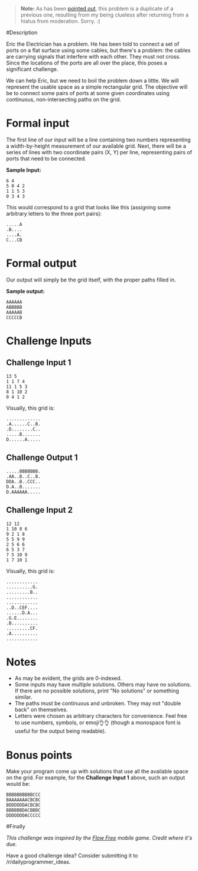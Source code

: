 > **Note:** As has been [pointed out](https://www.reddit.com/r/dailyprogrammer/comments/5cetzo/20161111_challenge_291_hard_spaghetti_wiring/d9wd9h1/), this problem is a duplicate of a previous one, resulting from my being clueless after returning from a hiatus from moderation. Sorry. :(

#Description

Eric the Electrician has a problem. He has been told to connect a set of ports on a flat surface using some cables, but there's a problem: the cables are carrying signals that interfere with each other. They must not cross. Since the locations of the ports are all over the place, this poses a significant challenge.

We can help Eric, but we need to boil the problem down a little. We will represent the usable space as a simple rectangular grid. The objective will be to connect some pairs of ports at some given coordinates using continuous, non-intersecting paths on the grid.

# Formal input

The first line of our input will be a line containing two numbers representing a width-by-height measurement of our available grid. Next, there will be a series of lines with two coordinate pairs (X, Y) per line, representing pairs of ports that need to be connected.

**Sample Input:**

    6 4
    5 0 4 2
    1 1 5 3
    0 3 4 3

This would correspond to a grid that looks like this (assigning some arbitrary letters to the three port pairs):

    .....A
    .B....
    ....A.
    C...CB


# Formal output

Our output will simply be the grid itself, with the proper paths filled in.

**Sample output:**

    AAAAAA
    ABBBBB
    AAAAAB
    CCCCCB

# Challenge Inputs

## Challenge Input 1
    
    13 5
    1 1 7 4
    11 1 5 3
    8 1 10 2
    0 4 1 2

Visually, this grid is:

    .............
    .A......C..B.
    .D........C..
    .....B.......
    D......A.....
    
## Challenge Output 1

    .....BBBBBBB.
    .AA..B..C..B.
    DDA..B..CCC..
    D.A..B.......
    D.AAAAAA.....

## Challenge Input 2

    12 12
    1 10 8 6
    9 2 1 8
    5 5 9 9
    2 5 6 6
    6 5 3 7
    7 5 10 9
    1 7 10 1
    
Visually, this grid is:

    ............
    ..........G.
    .........B..
    ............
    ............
    ..D..CEF....
    ......D.A...
    .G.E........
    .B..........
    .........CF.
    .A..........
    ............


# Notes

* As may be evident, the grids are 0-indexed.
* Some inputs may have multiple solutions. Others may have no solutions. If there are no possible solutions, print "No solutions" or something similar.
* The paths must be continuous and unbroken. They may not "double back" on themselves.
* Letters were chosen as arbitrary characters for convenience. Feel free to use numbers, symbols, or emoji👌👌 (though a monospace font is useful for the output being readable).

# Bonus points

Make your program come up with solutions that use all the available space on the grid. For example, for the **Challenge Input 1** above, such an output would be:

    BBBBBBBBBBCCC
    BAAAAAAACBCBC
    BDDDDDDACBCBC
    BBBBBBDACBBBC
    DDDDDDDACCCCC
    
#Finally

*This challenge was inspired by the [Flow Free](https://play.google.com/store/apps/details?id=com.bigduckgames.flow&hl=en) mobile game. Credit where it's due.* 

Have a good challenge idea? Consider submitting it to /r/dailyprogrammer_ideas.

